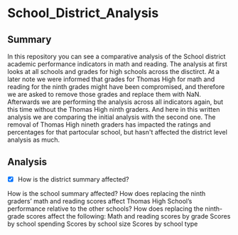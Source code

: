 # School_District_Analysis

## Summary 
In this repository you can see a comparative analysis of the School district academic performance indicators in math and reading. The analysis at first looks at all schools and grades for high schools across the disctirct. At a later note we were informed that grades for Thomas High for math and reading for the ninth grades might have been compromised, and therefore we are asked to remove those grades and replace them with NaN. Afterwards we are performing the analysis across all indicators again, but this time without the Thomas High ninth graders. And here in this written analysis we are comparing the initial analysis with the second one. The removal of Thomas High nineth graders has impacted the ratings and percentages for that partocular school, but hasn't affected the district level analysis as much. 

## Analysis 

- [x] How is the district summary affected?



How is the school summary affected?
How does replacing the ninth graders’ math and reading scores affect Thomas High School’s performance relative to the other schools?
How does replacing the ninth-grade scores affect the following:
Math and reading scores by grade
Scores by school spending
Scores by school size
Scores by school type
